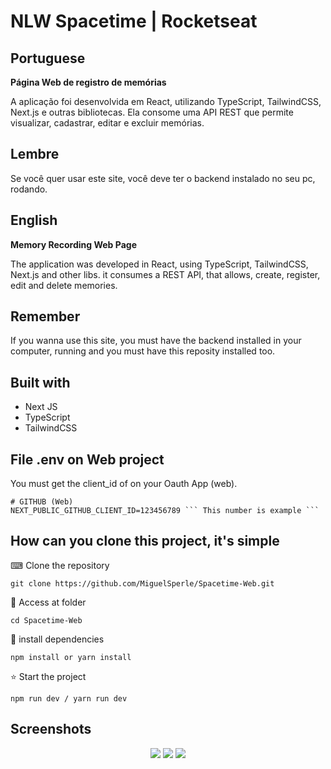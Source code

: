 # NLW Spacetime | Rocketseat

<h2>Portuguese</h2>


<p><strong>Página Web de registro de memórias</strong></p>

A aplicação foi desenvolvida em React, utilizando TypeScript, TailwindCSS, Next.js e outras bibliotecas. Ela consome uma API REST que permite visualizar, cadastrar, editar e excluir memórias.

<h2>Lembre</h2>

Se você quer usar este site, você deve ter o backend instalado no seu pc, rodando.

<h2>English</h2>

<p><strong>Memory Recording Web Page</strong></p>

The application was developed in React, using TypeScript, TailwindCSS, Next.js and other libs. it consumes a REST API, that allows, create, register, edit and delete memories.

<h2>Remember</h2>

If you wanna use this site, you must have the backend installed in your computer, running and you must have this reposity installed too.

<h2>Built with</h2>

<ul>
  <li>Next JS</li>
  <li>TypeScript</li>
  <li>TailwindCSS</li>
</ul>

<h2>File .env on Web project</h2>

You must get the client_id of on your Oauth App (web).

```
# GITHUB (Web)
NEXT_PUBLIC_GITHUB_CLIENT_ID=123456789 ``` This number is example ```
```

<h2>How can you clone this project, it's simple</h2>

⌨ Clone the repository
```
git clone https://github.com/MiguelSperle/Spacetime-Web.git
```

📂 Access at folder
```
cd Spacetime-Web
```

📡 install dependencies
```
npm install or yarn install
```

⭐ Start the project
```
npm run dev / yarn run dev
```

<h2>Screenshots</h2>
<div width="100%" align="center">
<img src="https://i.imgur.com/XFAzuDY.png"/>
<img src="https://i.imgur.com/ZCFwDfa.png" />
<img src="https://i.imgur.com/XStIUQd.png" />
</div>